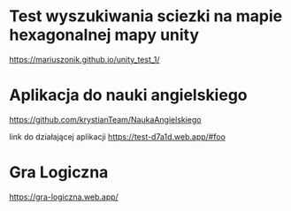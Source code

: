 # Test wyszukiwania sciezki na mapie hexagonalnej mapy unity

https://mariuszonik.github.io/unity_test_1/

# Aplikacja do nauki angielskiego 
https://github.com/krystianTeam/NaukaAngielskiego

link do działającej aplikacji 
https://test-d7a1d.web.app/#foo

# Gra Logiczna 
https://gra-logiczna.web.app/

